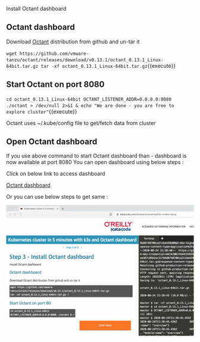 Install Octant dashboard 

## Octant dashboard 

Download [Octant](https://octant.dev/) distribution from github and un-tar it 

`
wget https://github.com/vmware-tanzu/octant/releases/download/v0.13.1/octant_0.13.1_Linux-64bit.tar.gz
tar -xf octant_0.13.1_Linux-64bit.tar.gz
`{{execute}}

## Start Octant on port 8080 

`
cd octant_0.13.1_Linux-64bit
OCTANT_LISTENER_ADDR=0.0.0.0:8080 ./octant > /dev/null 2>&1 &
echo "We are done - you are free to explore cluster"
`{{execute}}

Octant uses ~/.kube/config file to get/fetch data from cluster 

## Open Octant dashboard 

If you use above command to start Octant dashboard than - dashboard is now available at port 8080
You can open dashboard using below steps : 

Click on below link to access dashboard 

[Octant dashboard](https://[[HOST_SUBDOMAIN]]-8080-[[KATACODA_HOST]].environments.katacoda.com)

Or you can use below steps to get same : 

![How to open dashboard](./assets/openOctant.gif)